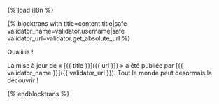{% load i18n %}

{% blocktrans with title=content.title|safe validator_name=validator.username|safe validator_url=validator.get_absolute_url %}

Ouaiiiiis !

La mise à jour de « [{{ title }}]({{ url }}) » a été publiée par 
[{{ validator_name }}]({{ validator_url }}). Tout le monde peut désormais 
la découvrir !

{%  endblocktrans %}

